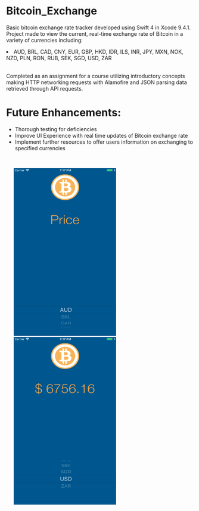 # Bitcoin_Exchange
Basic bitcoin exchange rate tracker developed using Swift 4 in Xcode 9.4.1. 
Project made to view the current, real-time exchange rate of Bitcoin in a variety of currencies including:
<li> AUD, BRL, CAD, CNY, EUR, GBP, HKD, IDR, ILS, INR, JPY, MXN, NOK, NZD, PLN, RON, RUB, SEK, SGD, USD, ZAR </li>

</br>

Completed as an assignment for a course utilizing introductory concepts making HTTP networking requests with Alamofire and JSON parsing data retrieved through API requests.



<h1>Future Enhancements:</h1>
<ul>
  <li> Thorough testing for deficiencies </li>
  <li> Improve UI Experience with real time updates of Bitcoin exchange rate </li>
  <li> Implement further resources to offer users information on exchanging to specified currencies </li>
</ul>


</br>

<p>
  <img src = "Images/BitcoinExchange_Launch.png" width = "275" height = "450" hspace = "20" />
  <img src = "Images/UIPickerView_USD.png" width = "275" height = "450" hspace = "20" />
</p>
